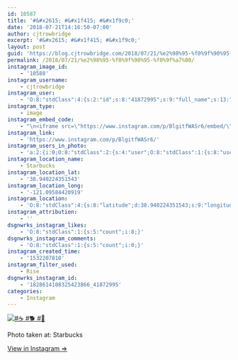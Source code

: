 ```yaml
---
id: 10587
title: '#&#x2615; #&#x1f415; #&#x1f9c0;'
date: '2018-07-21T14:16:50-07:00'
author: cjtrowbridge
excerpt: '#&#x2615; #&#x1f415; #&#x1f9c0;'
layout: post
guid: 'https://blog.cjtrowbridge.com/2018/07/21/%e2%98%95-%f0%9f%90%95-%f0%9f%a7%80/'
permalink: /2018/07/21/%e2%98%95-%f0%9f%90%95-%f0%9f%a7%80/
instagram_image_id:
    - '10588'
instagram_username:
    - cjtrowbridge
instagram_user:
    - 'O:8:"stdClass":4:{s:2:"id";s:8:"41872995";s:9:"full_name";s:13:"CJ Trowbridge";s:15:"profile_picture";s:141:"https://scontent.cdninstagram.com/vp/bdb3dc682730332976d1b56b290153a5/5BE0461C/t51.2885-19/s150x150/13724650_1188772791164794_142557231_a.jpg";s:8:"username";s:12:"cjtrowbridge";}'
instagram_type:
    - image
instagram_embed_code:
    - "\n<iframe src=\"https://www.instagram.com/p/BlgitfWASr6/embed/\" width=\"612\" height=\"710\" frameborder=\"0\" scrolling=\"no\" allowtransparency=\"true\" class=\"insta-image-embed\"></iframe>\n"
instagram_link:
    - 'https://www.instagram.com/p/BlgitfWASr6/'
instagram_users_in_photo:
    - 'a:2:{i:0;O:8:"stdClass":2:{s:4:"user";O:8:"stdClass":1:{s:8:"username";s:10:"jacobromog";}s:8:"position";O:8:"stdClass":2:{s:1:"x";d:0.16759259999999998;s:1:"y";d:0.6157112;}}i:1;O:8:"stdClass":2:{s:4:"user";O:8:"stdClass":1:{s:8:"username";s:14:"azulathepibble";}s:8:"position";O:8:"stdClass":2:{s:1:"x";d:0.5185185;s:1:"y";d:0.73779196;}}}'
instagram_location_name:
    - Starbucks
instagram_location_lat:
    - '38.940224351543'
instagram_location_long:
    - '-121.09584420919'
instagram_location:
    - 'O:8:"stdClass":4:{s:8:"latitude";d:38.940224351543;s:9:"longitude";d:-121.09584420919;s:4:"name";s:9:"Starbucks";s:2:"id";i:1430994;}'
instagram_attribution:
    - ''
dsgnwrks_instagram_likes:
    - 'O:8:"stdClass":1:{s:5:"count";i:8;}'
dsgnwrks_instagram_comments:
    - 'O:8:"stdClass":1:{s:5:"count";i:0;}'
instagram_created_time:
    - '1532207810'
instagram_filter_used:
    - Rise
dsgnwrks_instagram_id:
    - '1828614108325423866_41872995'
categories:
    - Instagram
---
```


[![#☕ #🐕 #🧀](https://blog.cjtrowbridge.com/wp-content/uploads/2018/07/1532207810-1-1.jpg)](https://www.instagram.com/p/BlgitfWASr6/)

Photo taken at: Starbucks

[View in Instagram ⇒](https://www.instagram.com/p/BlgitfWASr6/)